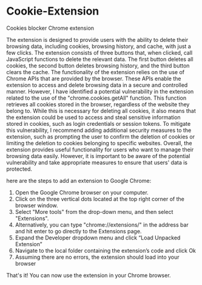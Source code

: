 # Cookie-Extension
Cookies blocker Chrome extension

The extension is designed to provide users with the ability to delete their browsing data, including cookies, browsing history, and cache, with just a few clicks. 
The extension consists of three buttons that, when clicked, call JavaScript functions to delete the relevant data. The first button deletes all cookies, the second button deletes browsing history, and the third button clears the cache.  The functionality of the extension relies on the use of Chrome APIs that are provided by the browser. 
These APIs enable the extension to access and delete browsing data in a secure and controlled manner.  However, I have identified a potential vulnerability in the extension related to the use of the "chrome.cookies.getAll" function. This function retrieves all cookies stored in the browser, regardless of the website they belong to. While this is necessary for deleting all cookies, it also means that the extension could be used to access and steal sensitive information stored in cookies, such as login credentials or session tokens.  To mitigate this vulnerability, I recommend adding additional security measures to the extension, such as prompting the user to confirm the deletion of cookies or limiting the deletion to cookies belonging to specific websites.
  Overall, the extension provides useful functionality for users who want to manage their browsing data easily. However, it is important to be aware of the potential vulnerability and take appropriate measures to ensure that users' data is protected.    

 here are the steps to add an extension to Google Chrome:

1. Open the Google Chrome browser on your computer.
2. Click on the three vertical dots located at the top right corner of the browser window.
3. Select "More tools" from the drop-down menu, and then select "Extensions".
4. Alternatively, you can type "chrome://extensions/" in the address bar and hit enter to go directly to the Extensions page.
5. Expand the Developer dropdown menu and click “Load Unpacked Extension”
6. Navigate to the local folder containing the extension’s code and click Ok
7. Assuming there are no errors, the extension should load into your browser

That's it! You can now use the extension in your Chrome browser.
